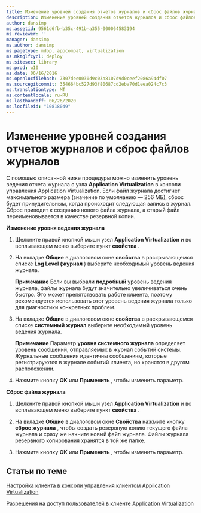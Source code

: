 ```yaml
---
title: Изменение уровней создания отчетов журналов и сброс файлов журналов
description: Изменение уровней создания отчетов журналов и сброс файлов журналов
author: dansimp
ms.assetid: 9561d6fb-b35c-491b-a355-000064583194
ms.reviewer: ''
manager: dansimp
ms.author: dansimp
ms.pagetype: mdop, appcompat, virtualization
ms.mktglfcycl: deploy
ms.sitesec: library
ms.prod: w10
ms.date: 06/16/2016
ms.openlocfilehash: 7307dee0030d9c03a8107d9d0ceef2086a94df07
ms.sourcegitcommit: 354664bc527d93f80687cd2eba70d1eea024c7c3
ms.translationtype: MT
ms.contentlocale: ru-RU
ms.lasthandoff: 06/26/2020
ms.locfileid: "10818049"
---
```

# Изменение уровней создания отчетов журналов и сброс файлов журналов


С помощью описанной ниже процедуры можно изменить уровень ведения отчета журнала с узла **Application Virtualization** в консоли управления Application Virtualization. Если файл журнала достигнет максимального размера (значение по умолчанию — 256 МБ), сброс будет принудительным, когда происходит следующая запись в журнал. Сброс приводит к созданию нового файла журнала, а старый файл переименовывается в качестве резервной копии.

**Изменение уровня ведения журнала**

1.  Щелкните правой кнопкой мыши узел **Application Virtualization** и во всплывающем меню выберите пункт **свойства** .

2.  На вкладке **Общие** в диалоговом окне **свойства** в раскрывающемся списке **Log Level (журнал** ) выберите необходимый уровень ведения журнала.

    **Примечание**  Если вы выбрали **подробный** уровень ведения журнала, файлы журнала будут значительно увеличиваться очень быстро. Это может препятствовать работе клиента, поэтому рекомендуется использовать этот уровень ведения журнала только для диагностики конкретных проблем.

     

3.  На вкладке **Общие** в диалоговом окне **свойства** в раскрывающемся списке **системный журнал** выберите необходимый уровень ведения журнала.

    **Примечание**  Параметр **уровня системного журнала** определяет уровень сообщений, отправляемых в журнал событий системы. Журнальные сообщения идентичны сообщениям, которые регистрируются в журнале событий клиента, но хранятся в другом расположении.

     

4.  Нажмите кнопку **ОК** или **Применить** , чтобы изменить параметр.

**Сброс файла журнала**

1.  Щелкните правой кнопкой мыши узел **Application Virtualization** и во всплывающем меню выберите пункт **свойства** .

2.  На вкладке **Общие** в диалоговом окне **Свойства** нажмите кнопку **сброс журнала** , чтобы создать резервную копию текущего файла журнала и сразу же начните новый файл журнала. Файлы журнала резервного копирования хранятся в той же папке.

3.  Нажмите кнопку **ОК** или **Применить** , чтобы изменить параметр.

## Статьи по теме


[Настройка клиента в консоли управления клиентом Application Virtualization](how-to-configure-the-client-in-the-application-virtualization-client-management-console.md)

[Разрешения на доступ пользователей в клиенте Application Virtualization](user-access-permissions-in-application-virtualization-client.md)

 

 





